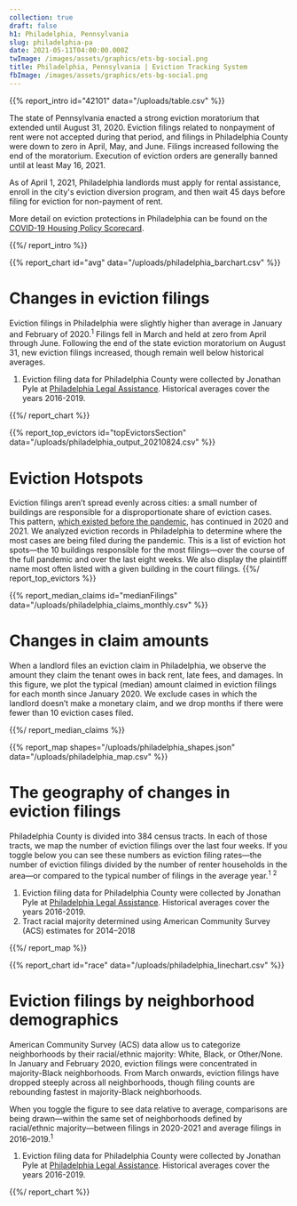 ```yaml
---
collection: true
draft: false
h1: Philadelphia, Pennsylvania
slug: philadelphia-pa
date: 2021-05-11T04:00:00.000Z
twImage: /images/assets/graphics/ets-bg-social.png
title: Philadelphia, Pennsylvania | Eviction Tracking System
fbImage: /images/assets/graphics/ets-bg-social.png
---
```


{{% report_intro id="42101" data="/uploads/table.csv" %}}

The state of Pennsylvania enacted a strong eviction moratorium that extended until August 31, 2020. Eviction filings related to nonpayment of rent were not accepted during that period, and filings in Philadelphia County were down to zero in April, May, and June. Filings increased following the end of the moratorium. Execution of eviction orders are generally banned until at least May 16, 2021.

As of April 1, 2021, Philadelphia landlords must apply for rental assistance, enroll in the city's eviction diversion program, and then wait 45 days before filing for eviction for non-payment of rent. 

More detail on eviction protections in Philadelphia can be found on the [COVID-19 Housing Policy Scorecard](https://evictionlab.org/covid-policy-scorecard/pa/).

{{%/ report_intro %}}



{{% report_chart id="avg" data="/uploads/philadelphia_barchart.csv" %}}





# Changes in eviction filings

Eviction filings in Philadelphia were slightly higher than average in January and February of 2020.<sup>1</sup> Filings fell in March and held at zero from April through June. Following the end of the state eviction moratorium on August 31, new eviction filings increased, though remain well below historical averages.

1. Eviction filing data for Philadelphia County were collected by Jonathan Pyle at [Philadelphia Legal Assistance](https://philalegal.org/). Historical averages cover the years 2016-2019.





{{%/ report_chart %}}

{{% report_top_evictors id="topEvictorsSection" data="/uploads/philadelphia_output_20210824.csv" %}}
# Eviction Hotspots

Eviction filings aren’t spread evenly across cities: a small number of buildings are responsible for a disproportionate share of eviction cases. This pattern, [which existed before the pandemic](https://evictionlab.org/top-evicting-landlords-drive-us-eviction-crisis/), has continued in 2020 and 2021. We analyzed eviction records in Philadelphia to determine where the most cases are being filed during the pandemic. This is a list of eviction hot spots—the 10 buildings responsible for the most filings—over the course of the full pandemic and over the last eight weeks. We also display the plaintiff name most often listed with a given building in the court filings.
{{%/ report_top_evictors %}}


{{% report_median_claims id="medianFilings" data="/uploads/philadelphia_claims_monthly.csv" %}}
# Changes in claim amounts

When a landlord files an eviction claim in Philadelphia, we observe the amount they claim the tenant owes in back rent, late fees, and damages. In this figure, we plot the typical (median) amount claimed in eviction filings for each month since January 2020. We exclude cases in which the landlord doesn’t make a monetary claim, and we drop months if there were fewer than 10 eviction cases filed.


{{%/ report_median_claims %}}




{{% report_map shapes="/uploads/philadelphia_shapes.json" data="/uploads/philadelphia_map.csv" %}}


# The geography of changes in eviction filings

Philadelphia County is divided into 384 census tracts. In each of those tracts, we map the number of eviction filings over the last four weeks. If you toggle below you can see these numbers as eviction filing rates—the number of eviction filings divided by the number of renter households in the area—or compared to the typical number of filings in the average year.<sup>1</sup> <sup>2</sup>

1. Eviction filing data for Philadelphia County were collected by Jonathan Pyle at [Philadelphia Legal Assistance](https://philalegal.org/). Historical averages cover the years 2016-2019.
2. Tract racial majority determined using American Community Survey (ACS) estimates for 2014–2018





{{%/ report_map %}}



{{% report_chart id="race" data="/uploads/philadelphia_linechart.csv" %}}



# Eviction filings by neighborhood demographics

American Community Survey (ACS) data allow us to categorize neighborhoods by their racial/ethnic majority: White, Black, or Other/None. In January and February 2020, eviction filings were concentrated in majority-Black neighborhoods. From March onwards, eviction filings have dropped steeply across all neighborhoods, though filing counts are rebounding fastest in majority-Black neighborhoods. 

When you toggle the figure to see data relative to average, comparisons are being drawn—within the same set of neighborhoods defined by racial/ethnic majority—between filings in 2020-2021 and average filings in 2016–2019.<sup>1</sup> 

1. Eviction filing data for Philadelphia County were collected by Jonathan Pyle at [Philadelphia Legal Assistance](https://philalegal.org/). Historical averages cover the years 2016-2019.



{{%/ report_chart %}}
